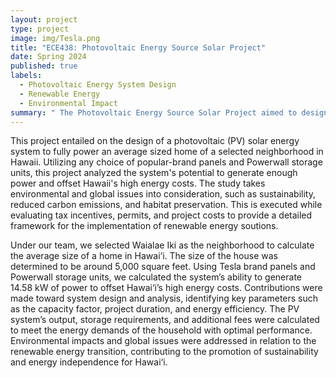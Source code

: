 ```yaml
---
layout: project
type: project
image: img/Tesla.png
title: "ECE438: Photovoltaic Energy Source Solar Project"
date: Spring 2024
published: true
labels:
  - Photovoltaic Energy System Design
  - Renewable Energy
  - Environmental Impact
summary: " The Photovoltaic Energy Source Solar Project aimed to design a solar energy system to power a Hawaii household efficiently, while addressing sustainability and energy independence."
---
```

This project entailed on the design of a photovoltaic (PV) solar energy system to fully power an average sized home of a selected neighborhood in Hawaii. Utilizing any choice of popular-brand panels and Powerwall storage units, this project analyzed the system's potential to generate enough power and offset Hawaii's high energy costs. The study takes environmental and global issues into consideration, such as sustainability, reduced carbon emissions, and habitat preservation. This is executed while evaluating tax incentives, permits, and project costs to provide a detailed framework for the implementation of renewable energy soutions. 

Under our team, we selected Waialae Iki as the neighborhood to calculate the average size of a home in Hawai‘i. The size of the house was determined to be around 5,000 square feet. Using Tesla brand panels and Powerwall storage units, we calculated the system’s ability to generate 14.58 kW of power to offset Hawai‘i’s high energy costs. Contributions were made toward system design and analysis, identifying key parameters such as the capacity factor, project duration, and energy efficiency. The PV system’s output, storage requirements, and additional fees were calculated to meet the energy demands of the household with optimal performance. Environmental impacts and global issues were addressed in relation to the renewable energy transition, contributing to the promotion of sustainability and energy independence for Hawai‘i.

